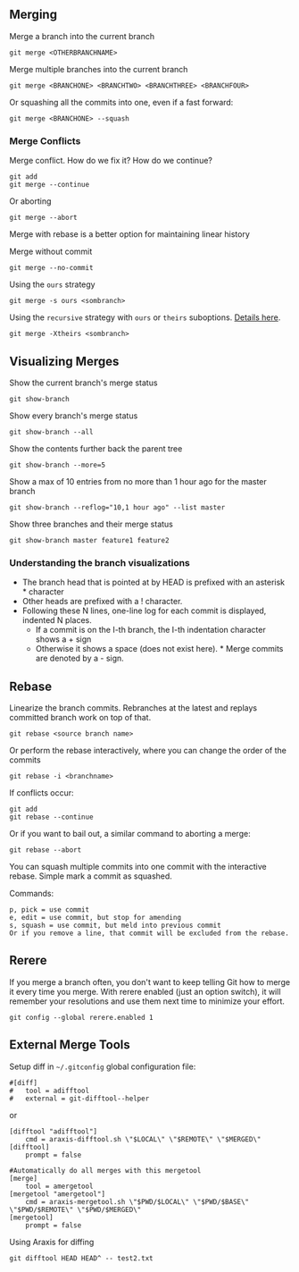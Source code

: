 ## Merging
Merge a branch into the current branch

    git merge <OTHERBRANCHNAME>

Merge multiple branches into the current branch

    git merge <BRANCHONE> <BRANCHTWO> <BRANCHTHREE> <BRANCHFOUR>
    
Or squashing all the commits into one, even if a fast forward:

    git merge <BRANCHONE> --squash
    
### Merge Conflicts
Merge conflict. How do we fix it? How do we continue?

    git add
    git merge --continue
    
Or aborting

    git merge --abort
    
Merge with rebase is a better option for maintaining linear history

Merge without commit

    git merge --no-commit

Using the `ours` strategy

    git merge -s ours <sombranch>

Using the `recursive` strategy with `ours` or `theirs` suboptions. [Details here](http://www.kernel.org/pub/software/scm/git/docs/git-merge.html).

    git merge -Xtheirs <sombranch>

## Visualizing Merges
Show the current branch's merge status

    git show-branch

Show every branch's merge status

    git show-branch --all

Show the contents further back the parent tree

    git show-branch --more=5

Show a max of 10 entries from no more than 1 hour ago for the master branch

    git show-branch --reflog="10,1 hour ago" --list master

Show three branches and their merge status

    git show-branch master feature1 feature2

### Understanding the branch visualizations
* The branch head that is pointed at by HEAD is prefixed with an asterisk * character
* Other heads are prefixed with a ! character.
* Following these N lines, one-line log for each commit is displayed, indented N places.
    * If a commit is on the I-th branch, the I-th indentation character shows a + sign
    * Otherwise it shows a space (does not exist here).
            * Merge commits are denoted by a - sign.


## Rebase
Linearize the branch commits. Rebranches at the latest <source branch name> and replays committed branch work on top of that.

    git rebase <source branch name>

Or perform the rebase interactively, where you can change the order of the commits

    git rebase -i <branchname>
    
If conflicts occur:

    git add
    git rebase --continue
    
Or if you want to bail out, a similar command to aborting a merge:

    git rebase --abort
    
You can squash multiple commits into one commit with the interactive rebase. Simple mark a commit as squashed.

Commands:

    p, pick = use commit
    e, edit = use commit, but stop for amending
    s, squash = use commit, but meld into previous commit
    Or if you remove a line, that commit will be excluded from the rebase.


## Rerere
If you merge a branch often, you don't want to keep telling Git how to merge it every time you merge. With rerere enabled (just an option switch), it will remember your resolutions and use them next time to minimize your effort.

    git config --global rerere.enabled 1

## External Merge Tools
Setup diff in `~/.gitconfig` global configuration file:

    #[diff]
    #	tool = adifftool
    #	external = git-difftool--helper

or

    [difftool "adifftool"]
    	cmd = araxis-difftool.sh \"$LOCAL\" \"$REMOTE\" \"$MERGED\"
    [difftool]
    	prompt = false

    #Automatically do all merges with this mergetool
    [merge]
    	tool = amergetool
    [mergetool "amergetool"]
    	cmd = araxis-mergetool.sh \"$PWD/$LOCAL\" \"$PWD/$BASE\" \"$PWD/$REMOTE\" \"$PWD/$MERGED\"
    [mergetool]
    	prompt = false

Using Araxis for diffing

    git difftool HEAD HEAD^ -- test2.txt

